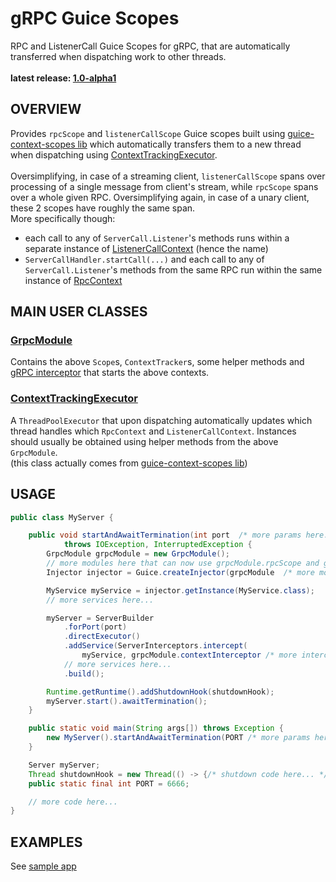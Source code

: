 # gRPC Guice Scopes

RPC and ListenerCall Guice Scopes for gRPC, that are automatically transferred when dispatching work to other threads.<br/>
<br/>
**latest release: [1.0-alpha1](https://search.maven.org/artifact/pl.morgwai.base/grpc-scopes/1.0-alpha1/jar)**


## OVERVIEW

Provides `rpcScope` and `listenerCallScope` Guice scopes built using [guice-context-scopes lib](https://github.com/morgwai/guice-context-scopes) which automatically transfers them to a new thread when dispatching using [ContextTrackingExecutor](https://github.com/morgwai/guice-context-scopes/blob/master/src/main/java/pl/morgwai/base/guice/scopes/ContextTrackingExecutor.java).<br/>
<br/>
Oversimplifying, in case of a streaming client, `listenerCallScope` spans over processing of a single message from client's stream, while `rpcScope` spans over a whole given RPC. Oversimplifying again, in case of a unary client, these 2 scopes have roughly the same span.<br/>
More specifically though:
* each call to any of `ServerCall.Listener`'s methods runs within a separate instance of [ListenerCallContext](src/main/java/pl/morgwai/base/grpc/scopes/ListenerCallContext.java) (hence the name)
* `ServerCallHandler.startCall(...)` and each call to any of `ServerCall.Listener`'s methods from the same RPC run within the same instance of [RpcContext](src/main/java/pl/morgwai/base/grpc/scopes/RpcContext.java)



## MAIN USER CLASSES

### [GrpcModule](src/main/java/pl/morgwai/base/grpc/scopes/GrpcModule.java)

Contains the above `Scope`s, `ContextTracker`s, some helper methods and [gRPC interceptor](src/main/java/pl/morgwai/base/grpc/scopes/ContextInterceptor.java) that starts the above contexts.


### [ContextTrackingExecutor](https://github.com/morgwai/guice-context-scopes/blob/master/src/main/java/pl/morgwai/base/guice/scopes/ContextTrackingExecutor.java)

A `ThreadPoolExecutor` that upon dispatching automatically updates which thread handles which `RpcContext` and `ListenerCallContext`. Instances should usually be obtained using helper methods
from the above `GrpcModule`.<br/>
(this class actually comes from [guice-context-scopes lib](https://github.com/morgwai/guice-context-scopes))



## USAGE

```java
public class MyServer {

    public void startAndAwaitTermination(int port  /* more params here... */)
            throws IOException, InterruptedException {
        GrpcModule grpcModule = new GrpcModule();
        // more modules here that can now use grpcModule.rpcScope and grpcModule.listenerCallScope
        Injector injector = Guice.createInjector(grpcModule  /* more modules here... */);

        MyService myService = injector.getInstance(MyService.class);
        // more services here...

        myServer = ServerBuilder
            .forPort(port)
            .directExecutor()
            .addService(ServerInterceptors.intercept(
                myService, grpcModule.contextInterceptor /* more interceptors */))
            // more services here...
            .build();

        Runtime.getRuntime().addShutdownHook(shutdownHook);
        myServer.start().awaitTermination();
    }

    public static void main(String args[]) throws Exception {
        new MyServer().startAndAwaitTermination(PORT /* more params here... */);
    }

    Server myServer;
    Thread shutdownHook = new Thread(() -> {/* shutdown code here... */});
    public static final int PORT = 6666;

    // more code here...
}
```



## EXAMPLES

See [sample app](sample)
